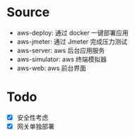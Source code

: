 # Source

- aws-deploy: 通过 docker 一键部署应用
- aws-jmeter: 通过 Jmeter 完成压力测试
- aws-server: aws 后台应用服务
- aws-simulator: aws 终端模拟器
- aws-web: aws 前台界面

# Todo

- [x] 安全性考虑
- [x] 网关单独部署
